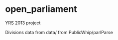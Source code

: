 open_parliament
===============

YRS 2013 project

Divisions data from data/ from PublicWhip/parlParse

